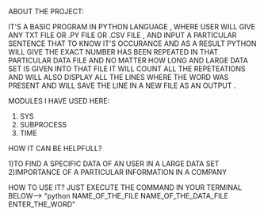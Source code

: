 ABOUT THE PROJECT:

IT'S A BASIC PROGRAM IN PYTHON LANGUAGE , WHERE USER WILL GIVE ANY TXT FILE
OR .PY FILE OR .CSV FILE , AND INPUT A PARTICULAR SENTENCE THAT TO KNOW IT'S
OCCURANCE AND AS A RESULT PYTHON WILL GIVE THE EXACT NUMBER HAS BEEN REPEATED
IN THAT PARTICULAR DATA FILE AND NO MATTER HOW LONG AND LARGE DATA SET IS GIVEN 
INTO THAT FILE IT WILL COUNT ALL THE REPETEATIONS AND WILL ALSO DISPLAY ALL THE
LINES WHERE THE WORD WAS PRESENT AND WILL SAVE THE LINE IN A NEW FILE AS AN OUTPUT .

MODULES I HAVE USED HERE:

1) SYS
2) SUBPROCESS
3) TIME

HOW IT CAN BE HELPFULL?

1)TO FIND A SPECIFIC DATA OF AN USER IN A LARGE DATA SET 
2)IMPORTANCE OF A PARTICULAR INFORMATION IN A COMPANY

HOW TO USE IT?
JUST EXECUTE THE COMMAND IN YOUR TERMINAL BELOW-->
"python NAME_OF_THE_FILE NAME_OF_THE_DATA_FILE ENTER_THE_WORD"

